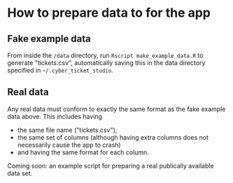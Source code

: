 # How to prepare data to for the app

## Fake example data

From inside the `/data` directory, run `Rscript make_example_data.R` to generate "tickets.csv", automatically saving this in the data directory specified in `~/.cyber_ticket_studio`.

## Real data

Any real data must conform to exactly the same format as the fake example data above.  This includes having 

- the same file name ("tickets.csv"), 
- the same set of columns (although having extra columns does not necessarily cause the app to crash) 
- and having the same format for each column.

Coming soon: an example script for preparing a real publically available data set. 

